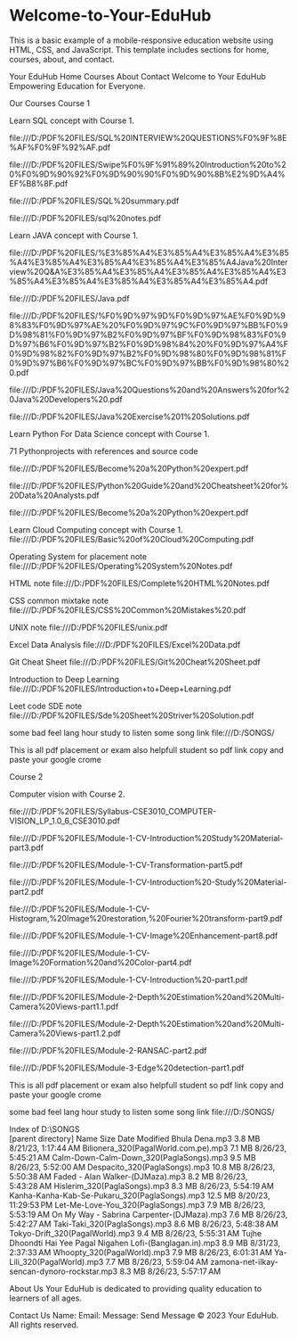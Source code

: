 
# Welcome-to-Your-EduHub
This  is a basic example of a mobile-responsive education website using HTML, CSS, and JavaScript. This template includes sections for home, courses, about, and contact.

Your EduHub
Home
Courses
About
Contact
Welcome to Your EduHub
Empowering Education for Everyone.

Our Courses
Course 1

Learn SQL concept with Course 1.

file:///D:/PDF%20FILES/SQL%20INTERVIEW%20QUESTIONS%F0%9F%8E%AF%F0%9F%92%AF.pdf

file:///D:/PDF%20FILES/Swipe%F0%9F%91%89%20Introduction%20to%20%F0%9D%90%92%F0%9D%90%90%F0%9D%90%8B%E2%9D%A4%EF%B8%8F.pdf

file:///D:/PDF%20FILES/SQL%20summary.pdf

file:///D:/PDF%20FILES/sql%20notes.pdf


Learn JAVA concept with Course 1.

file:///D:/PDF%20FILES/%E3%85%A4%E3%85%A4%E3%85%A4%E3%85%A4%E3%85%A4%E3%85%A4%E3%85%A4%E3%85%A4Java%20Interview%20Q&A%E3%85%A4%E3%85%A4%E3%85%A4%E3%85%A4%E3%85%A4%E3%85%A4%E3%85%A4%E3%85%A4%E3%85%A4.pdf

file:///D:/PDF%20FILES/Java.pdf

file:///D:/PDF%20FILES/%F0%9D%97%9D%F0%9D%97%AE%F0%9D%98%83%F0%9D%97%AE%20%F0%9D%97%9C%F0%9D%97%BB%F0%9D%98%81%F0%9D%97%B2%F0%9D%97%BF%F0%9D%98%83%F0%9D%97%B6%F0%9D%97%B2%F0%9D%98%84%20%F0%9D%97%A4%F0%9D%98%82%F0%9D%97%B2%F0%9D%98%80%F0%9D%98%81%F0%9D%97%B6%F0%9D%97%BC%F0%9D%97%BB%F0%9D%98%80%20.pdf

file:///D:/PDF%20FILES/Java%20Questions%20and%20Answers%20for%20Java%20Developers%20.pdf

file:///D:/PDF%20FILES/Java%20Exercise%201%20Solutions.pdf


Learn Python For Data Science concept with Course 1.

71 Pythonprojects with references and source code

file:///D:/PDF%20FILES/Become%20a%20Python%20expert.pdf

file:///D:/PDF%20FILES/Python%20Guide%20and%20Cheatsheet%20for%20Data%20Analysts.pdf

file:///D:/PDF%20FILES/Become%20a%20Python%20expert.pdf

Learn Cloud Computing concept with Course 1.
file:///D:/PDF%20FILES/Basic%20of%20Cloud%20Computing.pdf

Operating System for placement note
file:///D:/PDF%20FILES/Operating%20System%20Notes.pdf

HTML note
file:///D:/PDF%20FILES/Complete%20HTML%20Notes.pdf

CSS common mixtake note
file:///D:/PDF%20FILES/CSS%20Common%20Mistakes%20.pdf

UNIX note
file:///D:/PDF%20FILES/unix.pdf

Excel Data Analysis
file:///D:/PDF%20FILES/Excel%20Data.pdf

Git Cheat Sheet
file:///D:/PDF%20FILES/Git%20Cheat%20Sheet.pdf

Introduction to Deep Learning
file:///D:/PDF%20FILES/Introduction+to+Deep+Learning.pdf

Leet code SDE note
file:///D:/PDF%20FILES/Sde%20Sheet%20Striver%20Solution.pdf

some bad feel lang hour study to listen some song link
file:///D:/SONGS/

This is all pdf placement or exam also helpfull student so pdf link copy and paste your google crome

Course 2

Computer vision with Course 2.

file:///D:/PDF%20FILES/Syllabus-CSE3010_COMPUTER-VISION_LP_1.0_6_CSE3010.pdf

file:///D:/PDF%20FILES/Module-1-CV-Introduction%20Study%20Material-part3.pdf

file:///D:/PDF%20FILES/Module-1-CV-Transformation-part5.pdf

file:///D:/PDF%20FILES/Module-1-CV-Introduction%20-Study%20Material-part2.pdf

file:///D:/PDF%20FILES/Module-1-CV-Histogram,%20Image%20restoration,%20Fourier%20transform-part9.pdf

file:///D:/PDF%20FILES/Module-1-CV-Image%20Enhancement-part8.pdf

file:///D:/PDF%20FILES/Module-1-CV-Image%20Formation%20and%20Color-part4.pdf

file:///D:/PDF%20FILES/Module-1-CV-Introduction%20-part1.pdf

file:///D:/PDF%20FILES/Module-2-Depth%20Estimation%20and%20Multi-Camera%20Views-part1.1.pdf

file:///D:/PDF%20FILES/Module-2-Depth%20Estimation%20and%20Multi-Camera%20Views-part1.2.pdf

file:///D:/PDF%20FILES/Module-2-RANSAC-part2.pdf

file:///D:/PDF%20FILES/Module-3-Edge%20detection-part1.pdf

This is all pdf placement or exam also helpfull student so pdf link copy and paste your google crome


some bad feel lang hour study to listen some song link
file:///D:/SONGS/

Index of D:\SONGS\
[parent directory]
Name	Size	Date Modified
Bhula Dena.mp3	3.8 MB	8/21/23, 1:17:44 AM
Bilionera_320(PagalWorld.com.pe).mp3	7.1 MB	8/26/23, 5:45:21 AM
Calm-Down-Calm-Down_320(PaglaSongs).mp3	9.5 MB	8/26/23, 5:52:00 AM
Despacito_320(PaglaSongs).mp3	10.8 MB	8/26/23, 5:50:38 AM
Faded - Alan Walker-(DJMaza).mp3	8.2 MB	8/26/23, 5:43:28 AM
Hislerim_320(PaglaSongs).mp3	8.3 MB	8/26/23, 5:54:19 AM
Kanha-Kanha-Kab-Se-Pukaru_320(PaglaSongs).mp3	12.5 MB	8/20/23, 11:29:53 PM
Let-Me-Love-You_320(PaglaSongs).mp3	7.9 MB	8/26/23, 5:53:19 AM
On My Way - Sabrina Carpenter-(DJMaza).mp3	7.6 MB	8/26/23, 5:42:27 AM
Taki-Taki_320(PaglaSongs).mp3	8.6 MB	8/26/23, 5:48:38 AM
Tokyo-Drift_320(PagalWorld).mp3	9.4 MB	8/26/23, 5:55:31 AM
Tujhe Dhoondti Hai Yee Pagal Nigahen Lofi-(Banglagan.in).mp3	8.9 MB	8/31/23, 2:37:33 AM
Whoopty_320(PagalWorld).mp3	7.9 MB	8/26/23, 6:01:31 AM
Ya-Lili_320(PagalWorld).mp3	7.7 MB	8/26/23, 5:59:04 AM
zamona-net-ilkay-sencan-dynoro-rockstar.mp3	8.3 MB	8/26/23, 5:57:17 AM

About Us
Your EduHub is dedicated to providing quality education to learners of all ages.

Contact Us
Name: 
 Email: 
 Message: 
 Send Message
© 2023 Your EduHub. All rights reserved.
